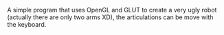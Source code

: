 A simple program that uses OpenGL and GLUT to create a very ugly robot (actually there are only two arms XD), the articulations can be move with the keyboard.
